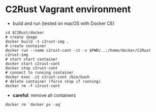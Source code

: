 # C2Rust Vagrant environment

- build and run (tested on macOS with Docker CE)
```
cd $C2Rust/docker
# create image
docker build -t c2rust-img .
# create container
docker run --name c2rust-cont -it -v $PWD/..:/home/docker/C2Rust c2rust-img
# start start container
docker start c2rust-cont
docker stop c2rust-cont
# connect to running container
docker exec -it c2rust-cont /bin/bash
# delete container (force stop if running)
docker rm -f c2rust-cont

```
- **careful**: remove all containers 
```
docker rm `docker ps -aq`
```
